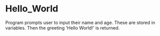 # Hello_World
Program prompts user to input their name and age. These are stored in variables. Then the greeting 'Hello World!' is returned.
